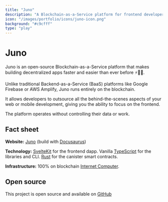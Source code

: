 ```yaml
---
title: "Juno"
description: "A Blockchain-as-a-Service platform for frontend developers."
icon: "/images/portfolio/icons/juno-icon.png"
background: "#c9cfff"
type: "play"
---
```


# Juno

Juno is an open-source Blockchain-as-a-Service platform that makes building decentralized apps faster and easier than ever before ⚡️🚀🤯.

Unlike traditional Backend-as-a-Service (BaaS) platforms like Google Firebase or AWS Amplify, Juno runs entirely on the blockchain.

It allows developers to outsource all the behind-the-scenes aspects of your web or mobile development, giving you the ability to focus on the frontend.

The platform operates without controlling their data or work.

## Fact sheet

**Website:** [Juno](https://juno.build) (build with [Docusaurus](https://docusaurus.io))

**Technology:** [SvelteKit](https://kit.svelte.dev/) for the frontend dapp. Vanilla [TypeScript](https://www.typescriptlang.org/) for the libraries and CLI. [Rust](https://www.rust-lang.org/) for the canister smart contracts.

**Infrastructure:** 100% on blockchain [Internet Computer](https://internetcomputer.org/).

## Open source

This project is open source and available on [GitHub](https://github.com/buildwithjuno/juno)
